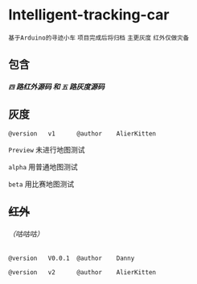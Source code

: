 # Intelligent-tracking-car

`基于Arduino的寻迹小车` `项目完成后将归档` `主更灰度` `红外仅做灾备`

## **包含**

#####  `四` 路红外源码 和  `五` 路灰度源码

## 灰度 
`@version   v1      @author    AlierKitten`

`Preview`   未进行地图测试

`alpha`     用普通地图测试

`beta`      用比赛地图测试

## ~~红外~~  
###### （咕咕咕）

`@version   V0.0.1  @author    Danny`

`@version   v2      @author    AlierKitten`
